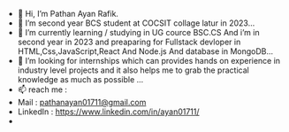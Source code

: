 - 👋 Hi, I’m Pathan Ayan Rafik.
- 👀 I’m second year BCS student at COCSIT collage latur in 2023...
- 🌱 I’m currently learning / studying in UG cource BSC.CS And i’m in second year in 2023 and preaparing for Fullstack devloper in HTML,Css,JavaScript,React And Node.js And database in MongoDB...
- 💞️ I’m looking for internships which can provides hands on experience in industry level projects and it also helps me to grab the practical knowledge as much as possible ...
- 📫 reach me :
- Mail : pathanayan01711@gmail.com
- LinkedIn : https://www.linkedin.com/in/ayan01711/
- 
<!---
Ayan01711/Ayan01711 is a ✨ special ✨ repository because its `README.md` (this file) appears on your GitHub profile.
You can click the Preview link to take a look at your changes.
--->
